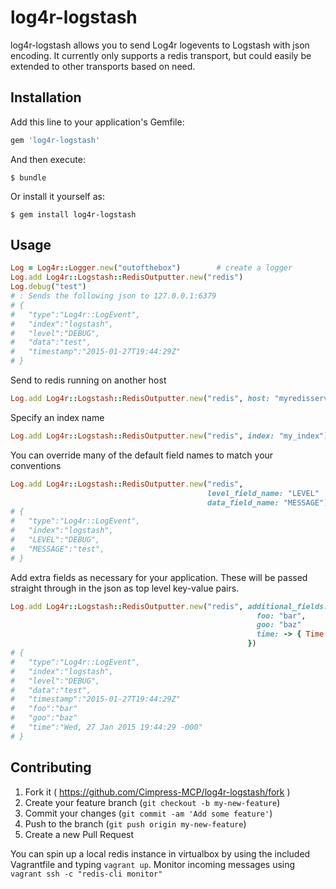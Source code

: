 # log4r-logstash

log4r-logstash allows you to send Log4r logevents to Logstash with json encoding.
It currently only supports a redis transport, but could easily be extended to other
transports based on need.

## Installation

Add this line to your application's Gemfile:

```ruby
gem 'log4r-logstash'
```

And then execute:

    $ bundle

Or install it yourself as:

    $ gem install log4r-logstash

## Usage

```ruby
Log = Log4r::Logger.new("outofthebox")        # create a logger
Log.add Log4r::Logstash::RedisOutputter.new("redis")
Log.debug("test")
# : Sends the following json to 127.0.0.1:6379
# {
#   "type":"Log4r::LogEvent",
#   "index":"logstash",
#   "level":"DEBUG",
#   "data":"test",
#   "timestamp":"2015-01-27T19:44:29Z"
# }
```
Send to redis running on another host

```ruby
Log.add Log4r::Logstash::RedisOutputter.new("redis", host: "myredisserver.mydomain.com")
```

Specify an index name
```ruby
Log.add Log4r::Logstash::RedisOutputter.new("redis", index: "my_index")
```

You can override many of the default field names to match your conventions

```ruby
Log.add Log4r::Logstash::RedisOutputter.new("redis",
                                            level_field_name: "LEVEL"
                                            data_field_name: "MESSAGE")
# {
#   "type":"Log4r::LogEvent",
#   "index":"logstash",
#   "LEVEL":"DEBUG",
#   "MESSAGE":"test",
# }
```

Add extra fields as necessary for your application. These will be passed straight
through in the json as top level key-value pairs.

```ruby
Log.add Log4r::Logstash::RedisOutputter.new("redis", additional_fields: {
                                                       foo: "bar",
                                                       goo: "baz"
                                                       time: -> { Time.now.getutc.rfc822 }
                                                     })
# {
#   "type":"Log4r::LogEvent",
#   "index":"logstash",
#   "level":"DEBUG",
#   "data":"test",
#   "timestamp":"2015-01-27T19:44:29Z"
#   "foo":"bar"
#   "goo":"baz"
#   "time":"Wed, 27 Jan 2015 19:44:29 -000"
# }
```

## Contributing

1. Fork it ( https://github.com/Cimpress-MCP/log4r-logstash/fork )
2. Create your feature branch (`git checkout -b my-new-feature`)
3. Commit your changes (`git commit -am 'Add some feature'`)
4. Push to the branch (`git push origin my-new-feature`)
5. Create a new Pull Request

You can spin up a local redis instance in virtualbox by using the included Vagrantfile
and typing `vagrant up`. Monitor incoming messages using `vagrant ssh -c "redis-cli monitor"`
